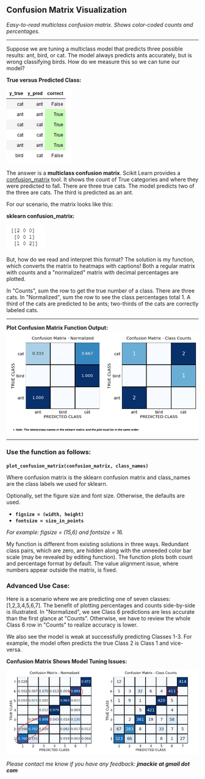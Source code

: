 ## Confusion Matrix Visualization
*Easy-to-read multiclass confusion matrix.  Shows color-coded counts and percentages.*
***
Suppose we are tuning a multiclass model that predicts three possible results: ant, bird, or cat.  The model always predicts ants accurately, but is wrong classifying birds.  How do we measure this so we can tune our model?

**True versus Predicted Class:**

![Alt text](images/Example-category-data.PNG)

The answer is a **multiclass confusion matrix**.  Scikit Learn provides a [confusion_matrix](https://scikit-learn.org/stable/modules/generated/sklearn.metrics.confusion_matrix.html) tool.  It shows the count of True categories and where they were predicted to fall.  There are three true cats.  The model predicts two of the three are cats.  The third is predicted as an ant.

For our scenario, the matrix looks like this:

**sklearn confusion_matrix:**

![Alt text](images/sklearn-confusion-matrix.PNG)

But, how do we read and interpret this format?  The solution is my function, which converts the matrix to heatmaps with captions!  Both a regular matrix with counts and a "normalized" matrix with decimal percentages are plotted.

In "Counts", sum the row to get the true number of a class.  There are three cats.  In "Normalized", sum the row to see the class percentages total 1.  A third of the cats are predicted to be ants; two-thirds of the cats are correctly labeled cats.
***

**Plot Confusion Matrix Function Output:**
![Alt text](images/cm-heatmap.PNG)

***
### Use the function as follows:

**`plot_confusion_matrix(confusion_matrix, class_names)`**

Where confusion matrix is the sklearn confusion matrix and class_names are the class labels we used for sklearn.

Optionally, set the figure size and font size.  Otherwise, the defaults are used.

* **`figsize = (width, height)`** 
* **`fontsize = size_in_points`**

*For example:  figsize = (15,6) and fontsize = 16.*

My function is different from existing solutions in three ways.  Redundant class pairs, which are zero, are hidden along with the unneeded color bar scale (may be revealed by editing function).  The function plots both count and percentage format by default.  The value alignment issue, where numbers appear outside the matrix, is fixed.

### Advanced Use Case:
Here is a scenario where we are predicting one of seven classes: [1,2,3,4,5,6,7].  The benefit of plotting percentages and counts side-by-side is illustrated.  In "Normalized", we see Class 6 predictions are less accurate than the first glance at "Counts".  Otherwise, we have to review the whole Class 6 row in "Counts" to realize accuracy is lower.

We also see the model is weak at successfully predicting Classes 1-3.  For example, the model often predicts  the true Class 2 is Class 1 and vice-versa.

**Confusion Matrix Shows Model Tuning Issues:**


![Alt text](images/seven-labels-circled.PNG)

*Please contact me know if you have any feedback:  **jmackie at gmail dot com***

